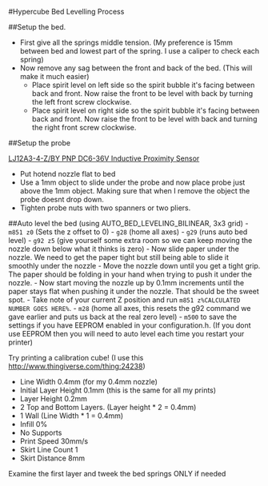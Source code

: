 #Hypercube Bed Levelling Process

##Setup the bed. 

  - First give all the springs middle tension. (My preference is 15mm between bed and lowest part of the spring. I use a caliper to check each spring)
  - Now remove any sag between the front and back of the bed. (This will make it much easier)
    - Place spirit level on left side so the spirit bubble it's facing between back and front. Now raise the front to be level with back by turning the left front screw clockwise.
    - Place spirit level on right side so the spirit bubble it's facing between back and front. Now raise the front to be level with back and turning the right front screw clockwise.

##Setup the probe

[LJ12A3-4-Z/BY PNP DC6-36V Inductive Proximity Sensor](http://www.banggood.com/LJ12A3-4-ZBY-PNP-DC6-36V-Inductive-Proximity-Sensor-Detection-Switch-p-982679.html?rmmds=myorder)

  - Put hotend nozzle flat to bed
  - Use a 1mm object to slide under the probe and now place probe just above the 1mm object. Making sure that when I remove the object the probe doesnt drop down.
  - Tighten probe nuts with two spanners or two pliers.

##Auto level the bed (using AUTO_BED_LEVELING_BILINEAR, 3x3 grid)
    - `m851 z0` (Sets the z offset to 0)
    - `g28` (home all axes)
    - `g29` (runs auto bed level)
    - `g92 z5` (give yourself some extra room so we can keep moving the nozzle down below what it thinks is zero)
    - Now slide paper under the nozzle. We need to get the paper tight but still being able to slide it smoothly under the nozzle
    - Move the nozzle down until you get a tight grip. The paper should be folding in your hand when trying to push it under the nozzle.
    - Now start moving the nozzle up by 0.1mm increments until the paper stays flat when pushing it under the nozzle. That should be the sweet spot.
    - Take note of your current Z position and run `m851 z%CALCULATED NUMBER GOES HERE%`.
    - `m28` (home all axes, this resets the g92 command we gave earlier and puts us back at the real zero level)
    - `m500` to save the settings if you have EEPROM enabled in your configuration.h. (If you dont use EEPROM then you will need to auto level each time you restart your printer)
    
Try printing a calibration cube! (I use this http://www.thingiverse.com/thing:24238)
  - Line Width 0.4mm (for my 0.4mm nozzle)
  - Initial Layer Height 0.1mm (this is the same for all my prints)
  - Layer Height 0.2mm
  - 2 Top and Bottom Layers. (Layer height * 2 = 0.4mm)
  - 1 Wall (Line Width * 1 = 0.4mm)
  - Infill 0%
  - No Supports
  - Print Speed 30mm/s
  - Skirt Line Count 1
  - Skirt Distance 8mm
  
Examine the first layer and tweek the bed springs ONLY if needed
